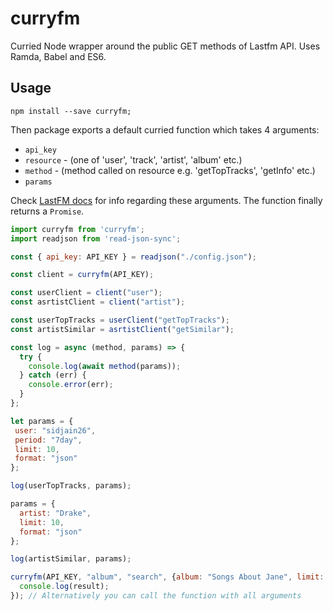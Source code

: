 # curryfm
Curried Node wrapper around the public GET methods of Lastfm API.
Uses Ramda, Babel and ES6.

## Usage
```
npm install --save curryfm;
```

Then package exports a default curried function which takes 4 arguments:
* `api_key`
* `resource` - (one of 'user', 'track', 'artist', 'album' etc.)
* `method` - (method called on resource e.g. 'getTopTracks', 'getInfo' etc.)
* `params`

Check [LastFM docs](http://www.last.fm/api) for info regarding these arguments. The function finally returns a `Promise`.

```javascript
import curryfm from 'curryfm';
import readjson from 'read-json-sync';

const { api_key: API_KEY } = readjson("./config.json");

const client = curryfm(API_KEY);

const userClient = client("user");
const asrtistClient = client("artist");

const userTopTracks = userClient("getTopTracks");
const artistSimilar = asrtistClient("getSimilar");

const log = async (method, params) => {
  try {
    console.log(await method(params));
  } catch (err) {
    console.error(err);
  }
};

let params = {
 user: "sidjain26",
 period: "7day",
 limit: 10,
 format: "json"
};

log(userTopTracks, params);

params = {
  artist: "Drake",
  limit: 10,
  format: "json"
};

log(artistSimilar, params);

curryfm(API_KEY, "album", "search", {album: "Songs About Jane", limit: 10}).then((result) => {
  console.log(result);
}); // Alternatively you can call the function with all arguments
```

